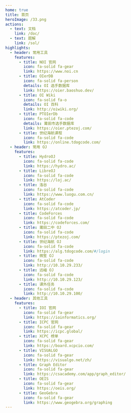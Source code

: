 ```yaml
---
home: true
title: 首页
heroImage: /33.png
actions:
  - text: 文档
    link: /doc/
  - text: 题解
    link: /sol/
highlights:
  - header: 常用工具
    features:
      - title: NOI 官网
        icon: fa-solid fa-gear
        link: https://www.noi.cn
      - title: OIerDB
        icon: fa-solid fa-person
        details: OI 选手数据库
        link: https://oier.baoshuo.dev/
      - title: OI Wiki
        icon: fa-solid fa-o
        details: OI 百科
        link: http://oiwiki.org/
      - title: PTOIerDb
        icon: fa-solid fa-code
        details: 莆田市选手数据库
        link: https://oier.ptezoj.com/
      - title: 世纪海航课程
        icon: fa-solid fa-code
        link: https://online.tdogcode.com/
  - header: 常用 OJ
    features:
      - title: HydroOJ
        icon: fa-solid fa-code
        link: https://hydro.ac/
      - title: LibreOJ
        icon: fa-solid fa-code
        link: https://loj.ac/
      - title: 洛谷
        icon: fa-solid fa-code
        link: https://www.luogu.com.cn/
      - title: AtCoder
        icon: fa-solid fa-code
        link: https://atcoder.jp/
      - title: CodeForces
        icon: fa-solid fa-code
        link: https://codeforces.com/
      - title: 莆田二中 OJ
        icon: fa-solid fa-code
        link: https://ptezoj.com/
      - title: 世纪海航 OJ
        icon: fa-solid fa-code
        link: https://alg.tdogcode.com/#/login
      - title: 微笙 OJ
        icon: fa-solid fa-code
        link: http://10.10.29.233/
      - title: 远岫 OJ
        icon: fa-solid fa-code
        link: http://10.10.29.123/
      - title: 课外任务
        icon: fa-solid fa-code
        link: http://10.10.29.100/
  - header: 其他工具
    features:
      - title: IOI 官网
        icon: fa-solid fa-gear
        link: https://ioinformatics.org/
      - title: ICPC 官网
        icon: fa-solid fa-gear
        link: https://icpc.global/
      - title: XCPC 榜单
        icon: fa-solid fa-gear
        link: https://board.xcpcio.com/
      - title: VISUALGO
        icon: fa-solid fa-gear
        link: https://visualgo.net/zh/
      - title: Graph Editor
        icon: fa-solid fa-gear
        link: https://csacademy.com/app/graph_editor/
      - title: OEIS
        icon: fa-solid fa-gear
        link: https://oeis.org/
      - title: GeoGebra
        icon: fa-solid fa-gear
        link: https://www.geogebra.org/graphing
---
```

